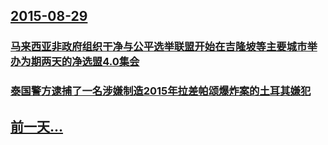 ## [2015-08-29](/zh/news/2015/08/29/index.md)

### [马来西亚非政府组织干净与公平选举联盟开始在吉隆坡等主要城市举办为期两天的净选盟4.0集会](/zh/news/2015/08/29/马来西亚非政府组织干净与公平选举联盟开始在吉隆坡等主要城市举办为期两天的净选盟40集会.md)
### [泰国警方逮捕了一名涉嫌制造2015年拉差帕颂爆炸案的土耳其嫌犯](/zh/news/2015/08/29/泰国警方逮捕了一名涉嫌制造2015年拉差帕颂爆炸案的土耳其嫌犯.md)
## [前一天...](/zh/news/2015/08/27/index.md)

